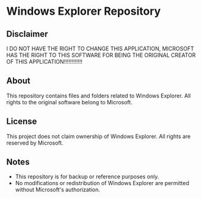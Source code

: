 # Windows Explorer Repository

## Disclaimer  
I DO NOT HAVE THE RIGHT TO CHANGE THIS APPLICATION, MICROSOFT HAS THE RIGHT TO THIS SOFTWARE FOR BEING THE ORIGINAL CREATOR OF THIS APPLICATION!!!!!!!!!!!!

## About  
This repository contains files and folders related to Windows Explorer. All rights to the original software belong to Microsoft.

## License  
This project does not claim ownership of Windows Explorer. All rights are reserved by Microsoft.

## Notes  
- This repository is for backup or reference purposes only.
- No modifications or redistribution of Windows Explorer are permitted without Microsoft's authorization.
